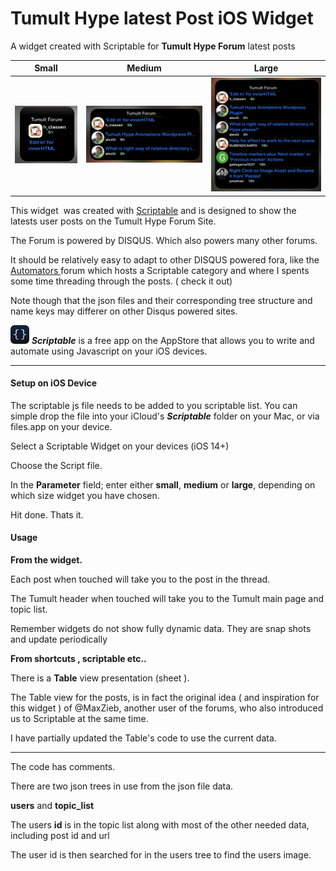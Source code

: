 # Tumult Hype latest Post iOS Widget
 A widget created  with Scriptable for **Tumult Hype Forum** latest posts



|                          Small                           |                         Medium                         |                          Large                           |
| :------------------------------------------------------: | :----------------------------------------------------: | :------------------------------------------------------: |
| <img src="README.assets/smallW.png" style="zoom:50%;" /> | <img src="README.assets/medW.png" style="zoom:50%;" /> | <img src="README.assets/largeW.png" style="zoom:50%;" /> |



This  widget  was created with [Scriptable](https://scriptable.app ) and is designed to show the latests user posts on the Tumult Hype Forum Site.

The Forum is powered by DISQUS. Which also powers many other forums.

It should be relatively easy to adapt to other DISQUS powered fora, like the   [Automators ](https://talk.automators.fm) forum which hosts a Scriptable category and where I spents some time threading through the posts. ( check it out)



Note  though that the json files and their corresponding tree structure  and name keys may differer on other Disqus powered sites.

 <img src="README.assets/small.png" alt="small" style="zoom:50%;" /> ***Scriptable*** is a free app on the AppStore that allows you to write and automate using Javascript on your iOS devices. 

<hr>

#### Setup on iOS Device



The scriptable js file needs to be added to you scriptable list. You can simple drop the file into your iCloud's ***Scriptable*** folder on your Mac, or via files.app on your device.



Select a Scriptable Widget on your devices (iOS 14+)

Choose the Script file.



In the **Parameter** field; enter either **small**, **medium** or **large**, depending on which size widget you have chosen.



Hit done. Thats it.



#### Usage

**From the widget.**

Each post when touched will take you to the post in the thread.

The Tumult header when touched will take you to the Tumult main page and topic list.

Remember widgets do not show fully dynamic data. They are snap shots and update periodically 



**From  shortcuts , scriptable etc..**



There is a **Table**  view presentation (sheet ).

The Table view for the posts, is in fact the original idea ( and inspiration for this widget ) of @MaxZieb, another user of the forums, who also introduced us to Scriptable at the same time.

I have partially updated the Table's code to use the current data.



------



The code has comments.

There are two json trees in use from the json file data.

 **users** and **topic_list**

 The users **id** is in the topic list along with most of the other needed data, including post id and url

 The user id is then searched for in the users tree to find the users image.



